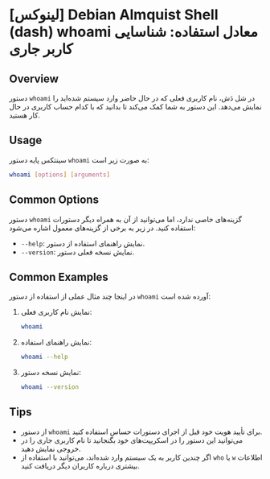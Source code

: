 # [لینوکس] Debian Almquist Shell (dash) whoami معادل استفاده: شناسایی کاربر جاری

## Overview
دستور `whoami` در شل دَش، نام کاربری فعلی که در حال حاضر وارد سیستم شده‌اید را نمایش می‌دهد. این دستور به شما کمک می‌کند تا بدانید که با کدام حساب کاربری در حال کار هستید.

## Usage
سینتکس پایه دستور `whoami` به صورت زیر است:

```bash
whoami [options] [arguments]
```

## Common Options
دستور `whoami` گزینه‌های خاصی ندارد، اما می‌توانید از آن به همراه دیگر دستورات استفاده کنید. در زیر به برخی از گزینه‌های معمول اشاره می‌شود:

- `--help`: نمایش راهنمای استفاده از دستور.
- `--version`: نمایش نسخه فعلی دستور.

## Common Examples
در اینجا چند مثال عملی از استفاده از دستور `whoami` آورده شده است:

1. نمایش نام کاربری فعلی:
   ```bash
   whoami
   ```

2. نمایش راهنمای استفاده:
   ```bash
   whoami --help
   ```

3. نمایش نسخه دستور:
   ```bash
   whoami --version
   ```

## Tips
- از دستور `whoami` برای تأیید هویت خود قبل از اجرای دستورات حساس استفاده کنید.
- می‌توانید این دستور را در اسکریپت‌های خود بگنجانید تا نام کاربری جاری را در خروجی نمایش دهید.
- اگر چندین کاربر به یک سیستم وارد شده‌اند، می‌توانید با استفاده از `who` یا `w` اطلاعات بیشتری درباره کاربران دیگر دریافت کنید.